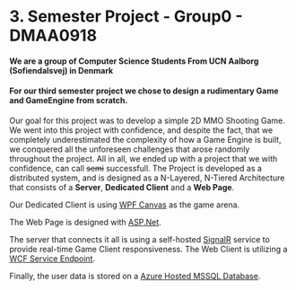 # 3. Semester Project - Group0 - DMAA0918

#### We are a group of Computer Science Students From UCN Aalborg (Sofiendalsvej) in Denmark
#### For our third semester project we chose to design a rudimentary Game and GameEngine from scratch.

Our goal for this project was to develop a simple 2D MMO Shooting Game.
We went into this project with confidence, and despite the fact, that we completely underestimated 
the complexity of how a Game Engine is built, we conquered all the unforeseen challenges that arose randomly throughout the project.
All in all, we ended up with a project that we with confidence, can call ~~semi~~ successfull. 
The Project is developed as a distributed system, and is designed as a N-Layered, N-Tiered Architecture
that consists of a __Server__, __Dedicated Client__ and a __Web Page__.

Our Dedicated Client is using [WPF Canvas](https://docs.microsoft.com/en-us/dotnet/api/system.windows.controls.canvas?view=netframework-4.8) as the game arena.

The Web Page is designed with [ASP.Net](https://dotnet.microsoft.com/apps/aspnet).

The server that connects it all is using a self-hosted [SignalR](https://dotnet.microsoft.com/apps/aspnet/signalr) service to provide real-time Game Client responsiveness. The Web Client is utilizing a [WCF Service Endpoint](https://docs.microsoft.com/en-us/dotnet/framework/wcf/index).


Finally, the user data is stored on a [Azure Hosted MSSQL Database](https://azure.microsoft.com/da-dk/services/sql-database/).

